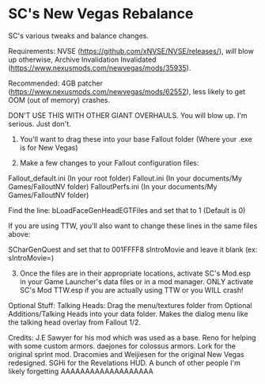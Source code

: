 # SC's New Vegas Rebalance
SC's various tweaks and balance changes. 

Requirements: NVSE (https://github.com/xNVSE/NVSE/releases/), *will* blow up otherwise, Archive Invalidation Invalidated (https://www.nexusmods.com/newvegas/mods/35935). 

Recommended: 4GB patcher (https://www.nexusmods.com/newvegas/mods/62552), less likely to get OOM (out of memory) crashes.

DON'T USE THIS WITH OTHER GIANT OVERHAULS. You will blow up. I'm serious. Just don't.

1. You'll want to drag these into your base Fallout folder (Where your .exe is for New Vegas)

2. Make a few changes to your Fallout configuration files:

Fallout_default.ini (In your root folder)
Fallout.ini (In your documents/My Games/FalloutNV folder)
FalloutPerfs.ini (In your documents/My Games/FalloutNV folder)

Find the line: 
bLoadFaceGenHeadEGTFiles and set that to 1 (Default is 0)

If you are using TTW, you'll also want to change these lines in the same files above:

SCharGenQuest and set that to 001FFFF8
sIntroMovie and leave it blank (ex: sIntroMovie=)

3. Once the files are in their appropriate locations, activate SC's Mod.esp in your Game Launcher's data files or in a mod manager.
ONLY activate SC's Mod TTW.esp if you are actually using TTW or you WILL crash!

Optional Stuff:
Talking Heads: Drag the menu/textures folder from Optional Additions/Talking Heads into your data folder. Makes the dialog menu like the talking head overlay from Fallout 1/2.

Credits:
J.E Sawyer for his mod which was used as a base.
Reno for helping with some custom armors.
daejones for colossus armors.
Lork for the original sprint mod. 
Dracomies and Weijiesen for the original New Vegas redesigned. 
SGHi for the Revelations HUD. 
A bunch of other people I'm likely forgetting AAAAAAAAAAAAAAAAAAA